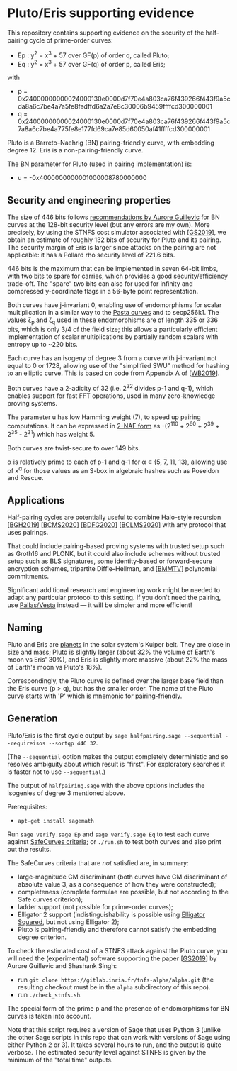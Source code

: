 # Pluto/Eris supporting evidence

This repository contains supporting evidence on the security of the half-pairing
cycle of prime-order curves:

* Ep : y<sup>2</sup> = x<sup>3</sup> + 57 over GF(p) of order q, called Pluto;
* Eq : y<sup>2</sup> = x<sup>3</sup> + 57 over GF(q) of order p, called Eris;

with

* p = 0x24000000000024000130e0000d7f70e4a803ca76f439266f443f9a5cda8a6c7be4a7a5fe8fadffd6a2a7e8c30006b9459ffffcd300000001
* q = 0x24000000000024000130e0000d7f70e4a803ca76f439266f443f9a5c7a8a6c7be4a775fe8e177fd69ca7e85d60050af41ffffcd300000001

Pluto is a Barreto–Naehrig (BN) pairing-friendly curve, with embedding degree 12.
Eris is a non-pairing-friendly curve.

The BN parameter for Pluto (used in pairing implementation) is:

* u = -0x4000000000001000008780000000


## Security and engineering properties

The size of 446 bits follows
[recommendations by Aurore Guillevic](https://members.loria.fr/AGuillevic/pairing-friendly-curves/)
for BN curves at the 128-bit security level (but any errors are my own).
More precisely, by using the STNFS cost simulator associated with [[GS2019]], we obtain
an estimate of roughly 132 bits of security for Pluto and its pairing. The security margin
of Eris is larger since attacks on the pairing are not applicable: it has a Pollard rho
security level of 221.6 bits.

446 bits is the maximum that can be implemented in seven 64-bit limbs, with two bits
to spare for carries, which provides a good security/efficiency trade-off. The "spare"
two bits can also for used for infinity and compressed y-coordinate flags in a 56-byte
point representation.

Both curves have j-invariant 0, enabling use of endomorphisms for scalar multiplication
in a similar way to the [Pasta curves](https://github.com/zcash/pasta) and to secp256k1.
The values ζ<sub>p</sub> and ζ<sub>q</sub> used in these endomorphisms are of length 335
or 336 bits, which is only 3/4 of the field size; this allows a particularly efficient
implementation of scalar multiplications by partially random scalars with entropy
up to ~220 bits.

Each curve has an isogeny of degree 3 from a curve with j-invariant not equal to 0 or 1728,
allowing use of the "simplified SWU" method for hashing to an elliptic curve. This is based
on code from Appendix A of [[WB2019](https://eprint.iacr.org/2019/403.pdf)].

Both curves have a 2-adicity of 32 (i.e. 2<sup>32</sup> divides p-1 and q-1), which
enables support for fast FFT operations, used in many zero-knowledge proving systems.

The parameter u has low Hamming weight (7), to speed up pairing computations.
It can be expressed in [2-NAF form](https://en.wikipedia.org/wiki/Non-adjacent_form) as
-(2<sup>110</sup> + 2<sup>60</sup> + 2<sup>39</sup> + 2<sup>35</sup> - 2<sup>31</sup>)
which has weight 5.

Both curves are twist-secure to over 149 bits.

α is relatively prime to each of p-1 and q-1 for α ∊ {5, 7, 11, 13}, allowing use
of x<sup>α</sup> for those values as an S-box in algebraic hashes such as Poseidon and
Rescue.


## Applications

Half-pairing cycles are potentially useful to combine Halo-style recursion
[[BGH2019](https://eprint.iacr.org/2019/1021)] [[BCMS2020](https://eprint.iacr.org/2020/499)]
[[BDFG2020](https://eprint.iacr.org/2020/1536)] [[BCLMS2020](https://eprint.iacr.org/2020/1618)]
with any protocol that uses pairings.

That could include pairing-based proving systems with trusted setup such as Groth16 and
PLONK, but it could also include schemes without trusted setup such as BLS signatures,
some identity-based or forward-secure encryption schemes, tripartite Diffie–Hellman, and
[[BMMTV](https://eprint.iacr.org/2019/1177)] polynomial commitments.

Significant additional research and engineering work might be needed to adapt any
particular protocol to this setting. If you don't need the pairing, use
[Pallas/Vesta](https://github.com/zcash/pasta) instead — it will be simpler and more
efficient!


## Naming

Pluto and Eris are [planets](https://www.hou.usra.edu/meetings/lpsc2017/pdf/1448.pdf)
in the solar system's Kuiper belt. They are close in size and mass; Pluto is slightly
larger (about 32% the volume of Earth's moon vs Eris' 30%), and Eris is slightly more
massive (about 22% the mass of Earth's moon vs Pluto's 18%).

Correspondingly, the Pluto curve is defined over the larger base field than the
Eris curve (p > q), but has the smaller order. The name of the Pluto curve starts
with 'P' which is mnemonic for pairing-friendly.


## Generation

Pluto/Eris is the first cycle output by
``sage halfpairing.sage --sequential --requireisos --sortqp 446 32``.

(The `--sequential` option makes the output completely deterministic and so resolves
ambiguity about which result is "first". For exploratory searches it is faster not to
use `--sequential`.)

The output of ``halfpairing.sage`` with the above options includes the isogenies of
degree 3 mentioned above.

Prerequisites:

* ``apt-get install sagemath``

Run ``sage verify.sage Ep`` and ``sage verify.sage Eq`` to test each curve against
[SafeCurves criteria](https://safecurves.cr.yp.to/index.html); or ``./run.sh`` to test
both curves and also print out the results.

The SafeCurves criteria that are *not* satisfied are, in summary:

* large-magnitude CM discriminant (both curves have CM discriminant of absolute value 3,
  as a consequence of how they were constructed);
* completeness (complete formulae are possible, but not according to the Safe curves
  criterion);
* ladder support (not possible for prime-order curves);
* Elligator 2 support (indistinguishability is possible using
  [Elligator Squared](https://ifca.ai/pub/fc14/paper_25.pdf), but not using Elligator 2);
* Pluto is pairing-friendly and therefore cannot satisfy the embedding degree criterion.

To check the estimated cost of a STNFS attack against the Pluto curve, you will need the
(experimental) software supporting the paper [[GS2019]] by Aurore Guillevic and Shashank Singh:

* run ``git clone https://gitlab.inria.fr/tnfs-alpha/alpha.git`` (the resulting checkout
  must be in the ``alpha`` subdirectory of this repo).
* run ``./check_stnfs.sh``.

The special form of the prime p and the presence of endomorphisms for BN curves is taken
into account.

Note that this script requires a version of Sage that uses Python 3 (unlike the other
Sage scripts in this repo that can work with versions of Sage using either Python 2 or 3).
It takes several hours to run, and the output is quite verbose. The estimated security
level against STNFS is given by the minimum of the "total time" outputs.

[GS2019]: https://eprint.iacr.org/2019/885
